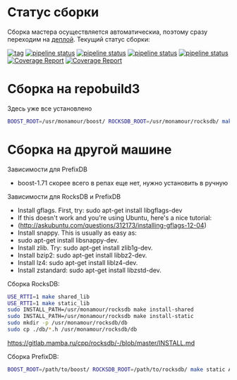 # Статус сборки 

Сборка мастера осуществляется автоматическиa, поэтому сразу переходим на [деплой](docs-md/deploy.md). Текущий статус сборки:

[![tag](https://img.shields.io/github/v/tag/mambaru/prefixdbd.svg?sort=semver)](https://github.com/mambaru/prefixdbd/tree/master)
[![pipeline status](https://gitlab.mamba.ru/cpp/prefixdbd/badges/master/pipeline.svg)](http://github.lan/cpp/prefixdbd/commits/master)
[![pipeline status](https://gitlab.mamba.ru/cpp/prefixdbd/badges/pre-release/pipeline.svg)](http://github.lan/cpp/prefixdbd/commits/master)
[![pipeline status](https://gitlab.mamba.ru/cpp/prefixdbd/badges/devel/pipeline.svg)](http://github.lan/cpp/prefixdbd/commits/devel)
[![pipeline status](https://gitlab.mamba.ru/cpp/prefixdbd/badges/wip-devel/pipeline.svg)](http://github.lan/cpp/prefixdbd/commits/wip-devel)
[![Coverage Report](https://gitlab.mamba.ru/cpp/prefixdbd/badges/pre-release/coverage.svg)](http://github.lan/cpp/prefixdbd/commits/master)
[![Coverage Report](https://gitlab.mamba.ru/cpp/wfc_prefixdb/badges/pre-release/coverage.svg)](http://github.lan/cpp/wfc_prefixdb/commits/master)

# Сборка на repobuild3

Здесь уже все установлено 

```bash
BOOST_ROOT=/usr/monamour/boost/ ROCKSDB_ROOT=/usr/monamour/rocksdb/ make static ARGS=-j4
```

# Сборка на другой машине 

Зависимости для PrefixDB
* boost-1.71 скорее всего в репах еще нет, нужно установить в ручную

Зависимости для RocksDB и PrefixDB
* Install gflags. First, try: sudo apt-get install libgflags-dev
* If this doesn't work and you're using Ubuntu, here's a nice tutorial:
* (http://askubuntu.com/questions/312173/installing-gflags-12-04)
* Install snappy. This is usually as easy as:
* sudo apt-get install libsnappy-dev.
* Install zlib. Try: sudo apt-get install zlib1g-dev.
* Install bzip2: sudo apt-get install libbz2-dev.
* Install lz4: sudo apt-get install liblz4-dev.
* Install zstandard: sudo apt-get install libzstd-dev.

Сборка RocksDB:
```bash
USE_RTTI=1 make shared_lib
USE_RTTI=1 make static_lib
sudo INSTALL_PATH=/usr/monamour/rocksdb make install-shared
sudo INSTALL_PATH=/usr/monamour/rocksdb make install-static
sudo mkdir -p /usr/monamour/rocksdb/db
sudo cp ./db/*.h /usr/monamour/rocksdb/db
```

https://gitlab.mamba.ru/cpp/rocksdb/-/blob/master/INSTALL.md

Сборка PrefixDB:
```bash
BOOST_ROOT=/path/to/boost/ ROCKSDB_ROOT=/path/to/rocksdb/ make static ARGS=-j4
```
